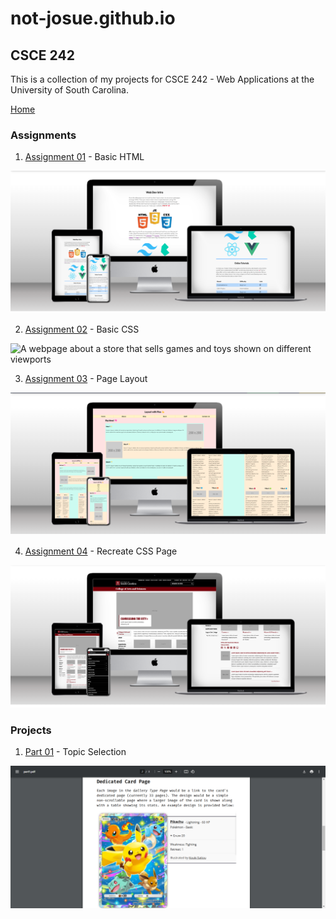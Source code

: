 # not-josue.github.io

## CSCE 242

This is a collection of my projects for CSCE 242 - Web Applications at the University of South Carolina.

[Home](https://not-josue.github.io/csce242/)

### Assignments

1. [Assignment 01](https://not-josue.github.io/csce242/assignments/assignment01/index.html) - Basic HTML

![A webpage concerning an introduction to web development shown on different viewports](./assets/images/csce240/assignments/assignment01.png)

2. [Assignment 02](https://not-josue.github.io/csce242/assignments/assignment02/index.html) - Basic CSS

![A webpage about a store that sells games and toys shown on different viewports](./assetsimages/csce240/assignments/assignment02.png)

3. [Assignment 03](https://not-josue.github.io/csce242/assignments/assignment03/index.html) - Page Layout

![A webpage using flexbox to create different layouts for sections shown on different viewports](./assets/images/csce240/assignments/assignment03.png)

4. [Assignment 04](https://not-josue.github.io/csce242/assignments/assignment04/index.html) - Recreate CSS Page

![A webpage clone from the website of University of South Carolina shown on different viewports](./assets/images/csce240/assignments/assignment04.png)

### Projects

1. [Part 01](https://not-josue.github.io/csce242/projects/part1/part1.pdf) - Topic Selection

![A pdf with the details of a website project proposal including the name of the website and its features.](./assets//images/csce240/projects/project_part1v2.png)